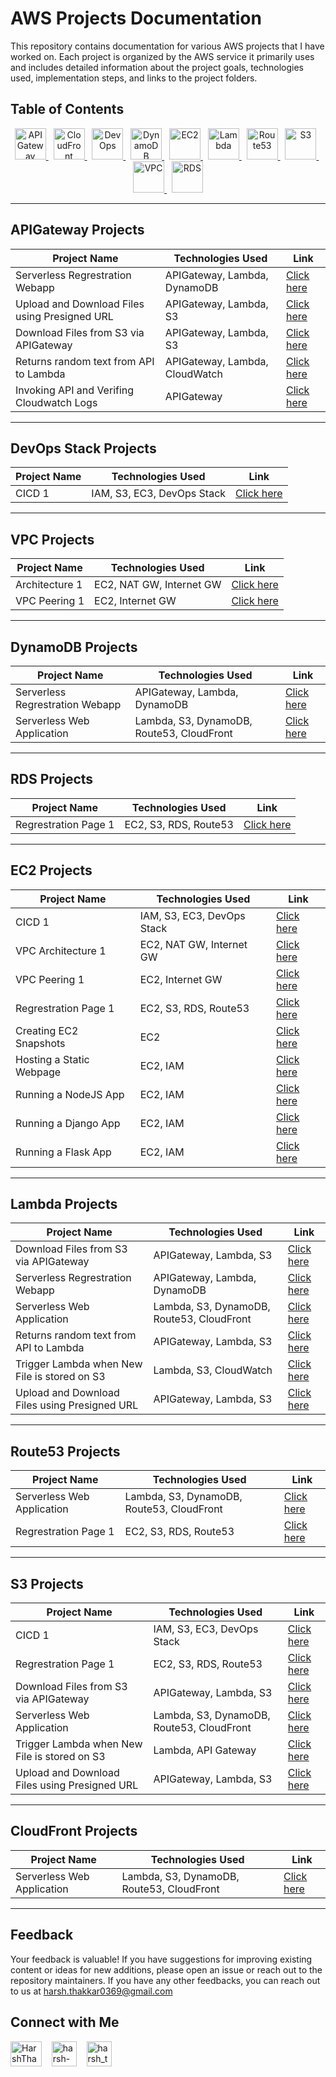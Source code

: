 # AWS Projects Documentation

This repository contains documentation for various AWS projects that I have worked on. Each project is organized by the AWS service it primarily uses and includes detailed information about the project goals, technologies used, implementation steps, and links to the project folders.

## Table of Contents
<p align="center">
  <a href="#apigateway-projects">
    <img src="https://icon.icepanel.io/AWS/svg/App-Integration/API-Gateway.svg" alt="APIGateway" width="50" height="50">
  </a>
  &nbsp;
  <a href="#cloudfront-projects">
    <img src="https://icon.icepanel.io/AWS/svg/Networking-Content-Delivery/CloudFront.svg" alt="CloudFront" width="50" height="50">
  </a>
  &nbsp;
  <a href="#devops-stack-projects">
    <img src="https://icon.icepanel.io/AWS/svg/Developer-Tools/CodePipeline.svg" alt="DevOps" width="50" height="50">
  </a>
  &nbsp;
  <a href="#dynamodb-projects">
    <img src="https://icon.icepanel.io/AWS/svg/Database/DynamoDB.svg" alt="DynamoDB" width="50" height="50">
  </a>
  &nbsp;
  <a href="#ec2-projects">
    <img src="https://icon.icepanel.io/AWS/svg/Compute/EC2.svg" alt="EC2" width="50" height="50">
  </a>
  &nbsp;
  <a href="#lambda-projects">
    <img src="https://icon.icepanel.io/AWS/svg/Compute/Lambda.svg" alt="Lambda" width="50" height="50">
  </a>
  &nbsp;
  <a href="#route53-projects">
    <img src="https://icon.icepanel.io/AWS/svg/Networking-Content-Delivery/Route-53.svg" alt="Route53" width="50" height="50">
  </a>
  &nbsp;
  <a href="#s3-projects">
    <img src="https://icon.icepanel.io/AWS/svg/Storage/Simple-Storage-Service.svg" alt="S3" width="50" height="50">
  </a>
  &nbsp;
  <a href="#vpc-projects">
    <img src="https://icon.icepanel.io/AWS/svg/Networking-Content-Delivery/Virtual-Private-Cloud.svg" alt="VPC" width="50" height="50">
  </a>
  &nbsp;
  <a href="#rds-projects">
    <img src="https://icon.icepanel.io/AWS/svg/Database/RDS.svg" alt="RDS" width="50" height="50">
  </a>

</p>

---

## APIGateway Projects

| Project Name                                            | Technologies Used       | Link                     |
|---------------------------------------------------------|-------------------------|--------------------------|
| Serverless Regrestration Webapp                         | APIGateway, Lambda, DynamoDB    | [Click here](https://github.com/Harsh971/AWS-Projects/tree/main/AWS%20APIGateway/Serverless%20Regrestration%20Webapp) |
| Upload and Download Files using Presigned URL           | APIGateway, Lambda, S3    | [Click here](https://github.com/Harsh971/AWS-Projects/tree/main/AWS%20APIGateway/Upload%20and%20Download%20Files%20using%20Presigned%20URL) |
| Download Files from S3 via APIGateway                   | APIGateway, Lambda, S3            | [Click here](https://github.com/Harsh971/AWS-Projects/tree/main/AWS%20APIGateway/Download%20Files%20from%20S3%20via%20APIGateway) |
| Returns random text from API to Lambda                  | APIGateway, Lambda, CloudWatch    | [Click here](https://github.com/Harsh971/AWS-Projects/tree/main/AWS%20APIGateway/Returns%20random%20text%20from%20API%20to%20Lambda) |
| Invoking API and Verifing Cloudwatch Logs               | APIGateway    | [Click here](https://github.com/Harsh971/AWS-Projects/tree/main/AWS%20APIGateway/Invoking%20API%20and%20Verifing%20Cloudwatch%20Logs) |

---

## DevOps Stack Projects

| Project Name        | Technologies Used       | Link                     |
|---------------------|-------------------------|--------------------------|
| CICD 1              | IAM, S3, EC3, DevOps Stack     | [Click here](https://github.com/Harsh971/AWS-Projects/tree/main/AWS%20DevOps%20Stack/CICD%201) |


---

## VPC Projects

| Project Name             | Technologies Used       | Link                     |
|--------------------------|-------------------------|--------------------------|
| Architecture 1           | EC2, NAT GW, Internet GW     | [Click here](https://github.com/Harsh971/AWS-Projects/tree/main/AWS%20VPC%20Architecture/Architecture%201) |
| VPC Peering 1            | EC2, Internet GW     | [Click here](https://github.com/Harsh971/AWS-Projects/tree/main/AWS%20VPC%20Architecture/VPC%20Peering%201) |


---

## DynamoDB Projects

| Project Name                              | Technologies Used       | Link                     |
|-------------------------------------------|-------------------------|--------------------------|
| Serverless Regrestration Webapp           | APIGateway, Lambda, DynamoDB           | [Click here]([./RDS/Project1](https://github.com/Harsh971/AWS-Projects/tree/main/AWS%20DynamoDB/Serverless%20Regrestration%20Webapp)) |
| Serverless Web Application                | Lambda, S3, DynamoDB, Route53, CloudFront            | [Click here](https://github.com/Harsh971/AWS-Projects/tree/main/AWS%20DynamoDB/Serverless%20Web%20Application) |

---

## RDS Projects

| Project Name                              | Technologies Used       | Link                     |
|-------------------------------------------|-------------------------|--------------------------|
| Regrestration Page 1               | EC2, S3, RDS, Route53     | [Click here](https://github.com/Harsh971/AWS-Projects/tree/main/AWS%20RDS/Regrestration%20Page%201) |


---

## EC2 Projects

| Project Name                       | Technologies Used       | Link                     |
|------------------------------------|-------------------------|--------------------------|
| CICD 1                             | IAM, S3, EC3, DevOps Stack     | [Click here](https://github.com/Harsh971/AWS-Projects/tree/main/AWS%20EC2/CICD%201) |
| VPC Architecture 1                 | EC2, NAT GW, Internet GW     | [Click here](https://github.com/Harsh971/AWS-Projects/tree/main/AWS%20EC2/VPC%20Architecture%201) |
| VPC Peering 1                      | EC2, Internet GW     | [Click here](https://github.com/Harsh971/AWS-Projects/tree/main/AWS%20EC2/VPC%20Peering%201) |
| Regrestration Page 1               | EC2, S3, RDS, Route53     | [Click here](https://github.com/Harsh971/AWS-Projects/tree/main/AWS%20EC2/Regrestration%20Page%201) |
| Creating EC2 Snapshots             | EC2     | [Click here](https://github.com/Harsh971/AWS-Projects/tree/main/AWS%20EC2/Creating%20EC2%20Snapshots) |
| Hosting a Static Webpage           | EC2, IAM     | [Click here](https://github.com/Harsh971/AWS-Projects/tree/main/AWS%20EC2/Hosting%20a%20Static%20Webpage) |
| Running a NodeJS App               | EC2, IAM     | [Click here](https://github.com/Harsh971/AWS-Projects/tree/main/AWS%20EC2/Running%20a%20NodeJS%20App) |
| Running a Django App               | EC2, IAM     | [Click here](https://github.com/Harsh971/AWS-Projects/tree/main/AWS%20EC2/Running%20a%20Django%20App) |
| Running a Flask App                | EC2, IAM     | [Click here](https://github.com/Harsh971/AWS-Projects/tree/main/AWS%20EC2/Running%20a%20Flask%20App) |


---

## Lambda Projects

| Project Name                                            | Technologies Used       | Link                     |
|---------------------------------------------------------|-------------------------|--------------------------|
| Download Files from S3 via APIGateway                   | APIGateway, Lambda, S3     | [Click here](https://github.com/Harsh971/AWS-Projects/tree/main/AWS%20Lambda/Download%20Files%20from%20S3%20via%20APIGateway) |
| Serverless Regrestration Webapp                         | APIGateway, Lambda, DynamoDB     | [Click here](https://github.com/Harsh971/AWS-Projects/tree/main/AWS%20Lambda/Serverless%20Regrestration%20Webapp) |
| Serverless Web Application                              | Lambda, S3, DynamoDB, Route53, CloudFront     | [Click here](https://github.com/Harsh971/AWS-Projects/tree/main/AWS%20Lambda/Serverless%20Web%20Application) |
| Returns random text from API to Lambda                  | APIGateway, Lambda, S3     | [Click here](https://github.com/Harsh971/AWS-Projects/tree/main/AWS%20Lambda/Returns%20random%20text%20from%20API%20to%20Lambda) |
| Trigger Lambda when New File is stored on S3            | Lambda, S3, CloudWatch     | [Click here](https://github.com/Harsh971/AWS-Projects/tree/main/AWS%20Lambda/Trigger%20Lambda%20when%20New%20File%20is%20stored%20on%20S3) |
| Upload and Download Files using Presigned URL           | APIGateway, Lambda, S3     | [Click here](https://github.com/Harsh971/AWS-Projects/tree/main/AWS%20Lambda/Upload%20and%20Download%20Files%20using%20Presigned%20URL) |

---

## Route53 Projects

| Project Name                         | Technologies Used       | Link                     |
|--------------------------------------|-------------------------|--------------------------|
| Serverless Web Application           | Lambda, S3, DynamoDB, Route53, CloudFront     | [Click here](https://github.com/Harsh971/AWS-Projects/tree/main/AWS%20Route53/Serverless%20Web%20Application) |
| Regrestration Page 1               | EC2, S3, RDS, Route53     | [Click here](https://github.com/Harsh971/AWS-Projects/tree/main/AWS%20Route53/Regrestration%20Page%201) |


---

## S3 Projects

| Project Name                                             | Technologies Used       | Link                     |
|----------------------------------------------------------|-------------------------|--------------------------|
| CICD 1                                                   | IAM, S3, EC3, DevOps Stack     | [Click here](https://github.com/Harsh971/AWS-Projects/tree/main/AWS%20S3/CICD%201) |
| Regrestration Page 1                                     | EC2, S3, RDS, Route53     | [Click here](https://github.com/Harsh971/AWS-Projects/tree/main/AWS%20S3/Regrestration%20Page%201) |
| Download Files from S3 via APIGateway                    | APIGateway, Lambda, S3     | [Click here](https://github.com/Harsh971/AWS-Projects/tree/main/AWS%20S3/Download%20Files%20from%20S3%20via%20APIGateway) |
| Serverless Web Application                               | Lambda, S3, DynamoDB, Route53, CloudFront     | [Click here](https://github.com/Harsh971/AWS-Projects/tree/main/AWS%20S3/Serverless%20Web%20Application) |
| Trigger Lambda when New File is stored on S3             | Lambda, API Gateway     | [Click here](https://github.com/Harsh971/AWS-Projects/tree/main/AWS%20S3/Trigger%20Lambda%20when%20New%20File%20is%20stored%20on%20S3) |
| Upload and Download Files using Presigned URL            | APIGateway, Lambda, S3     | [Click here](https://github.com/Harsh971/AWS-Projects/tree/main/AWS%20S3/Upload%20and%20Download%20Files%20using%20Presigned%20URL) |

---

## CloudFront Projects

| Project Name                         | Technologies Used       | Link                     |
|--------------------------------------|-------------------------|--------------------------|
| Serverless Web Application           | Lambda, S3, DynamoDB, Route53, CloudFront         | [Click here](https://github.com/Harsh971/AWS-Projects/tree/main/AWS%20CloudFront/Serverless%20Web%20Application) |


---


## Feedback

Your feedback is valuable! If you have suggestions for improving existing content or ideas for new additions, please open an issue or reach out to the repository maintainers. If you have any other feedbacks, you can reach out to us at harsh.thakkar0369@gmail.com


## Connect with Me
<p>

 <a href="https://twitter.com/HarshThakkar971" target="blank"><img align="center" src="https://img.freepik.com/premium-vector/vector-new-twitter-x-white-logo-black-background_744381-866.jpg" alt="HarshThakkar971" height="40" width="50" /></a>
  &nbsp;&nbsp;
  	<a href="https://linkedin.com/in/harsh-thakkar-7764bb1a4" target="blank"><img align="center" src="https://upload.wikimedia.org/wikipedia/commons/thumb/c/ca/LinkedIn_logo_initials.png/800px-LinkedIn_logo_initials.png" alt="harsh-thakkar-7764bb1a4" height="40" width="40" /></a>
  &nbsp;&nbsp;
 <a href="https://instagram.com/harsh_thakkar09" target="blank"><img align="center" src="https://upload.wikimedia.org/wikipedia/commons/thumb/e/e7/Instagram_logo_2016.svg/768px-Instagram_logo_2016.svg.png" alt="harsh_thakkar09" height="40" width="40" /></a>
</p>


